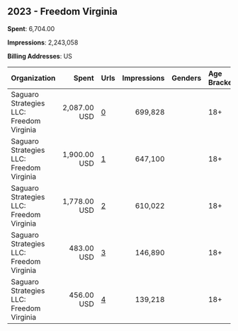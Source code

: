 ## 2023 - Freedom Virginia 
**Spent**: 6,704.00

**Impressions**: 2,243,058

**Billing Addresses**: US

|Organization|Spent|Urls|Impressions|Genders|Age Brackets|Country Codes|
|:---|---:|:---|---:|:---|:---|:---|
|Saguaro Strategies LLC: Freedom Virginia|2,087.00 USD|[0](https://www.snap.com/political-ads/asset/d2b04ec38d55b5d3bb9934cd0b01dab941443565095dcd46acff5230e354d827?mediaType=mp4)|699,828||18+|united states|
|Saguaro Strategies LLC: Freedom Virginia|1,900.00 USD|[1](https://www.snap.com/political-ads/asset/85d6ffad47872ea836ddba4186b39dedaa0c74c1eb98d40c38122359f317a916?mediaType=mp4)|647,100||18+|united states|
|Saguaro Strategies LLC: Freedom Virginia|1,778.00 USD|[2](https://www.snap.com/political-ads/asset/75336f9775903c5741f029c28d00552e5be048e0a347e0e30edac9a8ab34b228?mediaType=mp4)|610,022||18+|united states|
|Saguaro Strategies LLC: Freedom Virginia|483.00 USD|[3](https://www.snap.com/political-ads/asset/4a1b0adc8393b762a10611756689cc990cf1ab938a0bf79723538cc89b3d83b1?mediaType=png)|146,890||18+|united states|
|Saguaro Strategies LLC: Freedom Virginia|456.00 USD|[4](https://www.snap.com/political-ads/asset/d045bc816d890526e1cfef5ca32a7e66fc25c36c4a84b70e3529914e5a9d54b0?mediaType=png)|139,218||18+|united states|
